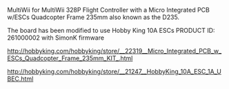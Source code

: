 MultiWii for MultiWii 328P Flight Controller with a Micro Integrated PCB w/ESCs Quadcopter Frame 235mm
also known as the D235.

The board has been modified to use Hobby King 10A ESCs PRODUCT ID: 261000002 with SimonK firmware 

http://hobbyking.com/hobbyking/store/__22319__Micro_Integrated_PCB_w_ESCs_Quadcopter_Frame_235mm_KIT_.html

http://hobbyking.com/hobbyking/store/__21247__HobbyKing_10A_ESC_1A_UBEC.html
